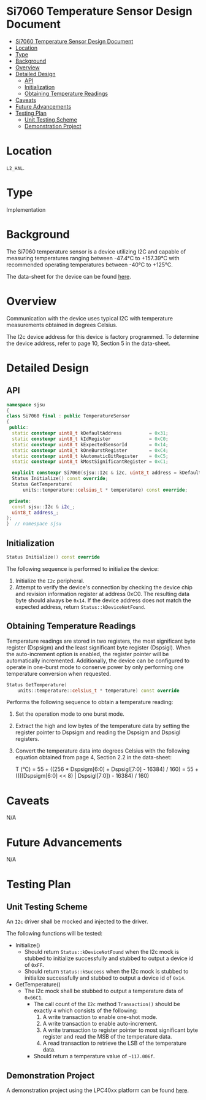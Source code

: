 # Si7060 Temperature Sensor Design Document

- [Si7060 Temperature Sensor Design Document](#si7060-temperature-sensor-design-document)
- [Location](#location)
- [Type](#type)
- [Background](#background)
- [Overview](#overview)
- [Detailed Design](#detailed-design)
  - [API](#api)
  - [Initialization](#initialization)
  - [Obtaining Temperature Readings](#obtaining-temperature-readings)
- [Caveats](#caveats)
- [Future Advancements](#future-advancements)
- [Testing Plan](#testing-plan)
  - [Unit Testing Scheme](#unit-testing-scheme)
  - [Demonstration Project](#demonstration-project)

# Location
`L2_HAL`.

# Type
Implementation

# Background
The Si7060 temperature sensor is a device utilizing I2C and capable of
measuring temperatures ranging between  -47.4°C to +157.39°C with recommended
operating temperatures between  -40°C to +125°C.

The data-sheet for the device can be found
[here](/datasheets/sjtwo/Temperature-Sensor/si7060-datasheet.pdf).

# Overview
Communication with the device uses typical I2C with temperature measurements
obtained in degrees Celsius.

The I2c device address for this device is factory programmed. To determine the
device address, refer to page 10, Section 5 in the data-sheet.

# Detailed Design
## API
```C++
namespace sjsu
{
class Si7060 final : public TemperatureSensor
{
 public:
  static constexpr uint8_t kDefaultAddress          = 0x31;
  static constexpr uint8_t kIdRegister              = 0xC0;
  static constexpr uint8_t kExpectedSensorId        = 0x14;
  static constexpr uint8_t kOneBurstRegister        = 0xC4;
  static constexpr uint8_t kAutomaticBitRegister    = 0xC5;
  static constexpr uint8_t kMostSignificantRegister = 0xC1;

  explicit constexpr Si7060(sjsu::I2c & i2c, uint8_t address = kDefaultAddress);
  Status Initialize() const override;
  Status GetTemperature(
      units::temperature::celsius_t * temperature) const override;

 private:
  const sjsu::I2c & i2c_;
  uint8_t address_;
};
}  // namespace sjsu
```

## Initialization
```c++
Status Initialize() const override
```
The following sequence is performed to initialize the device:
1. Initialize the `I2c` peripheral.
2. Attempt to verify the device's connection by checking the device chip and
   revision information register at address 0xC0. The resulting data byte should
   always be `0x14`. If the device address does not match the expected address,
   return `Status::kDeviceNotFound`.

## Obtaining Temperature Readings
Temperature readings are stored in two registers, the most significant byte
register (Dspsigm) and the least significant byte register (Dspsigl). When the
auto-increment option is enabled, the register pointer will be automatically
incremented. Additionally, the device can be configured to operate in one-burst
mode to conserve power by only performing one temperature conversion when
requested.

```c++
Status GetTemperature(
    units::temperature::celsius_t * temperature) const override
```
Performs the following sequence to obtain a temperature reading:
1. Set the operation mode to one burst mode.
2. Extract the high and low bytes of the temperature data by setting the
   register pointer to Dspsigm and reading the Dspsigm and Dspsigl registers.
3. Convert the temperature data into degrees Celsius with the following equation
   obtained from page 4, Section 2.2 in the data-sheet:

   T (°C) = 55 + ((256 * Dspsigm[6:0] + Dspsigl[7:0] - 16384) / 160)
          = 55 + ((((Dspsigm[6:0] << 8) | Dspsigl[7:0]) - 16384) / 160)

# Caveats
N/A

# Future Advancements
N/A

# Testing Plan
## Unit Testing Scheme
An `I2c` driver shall be mocked and injected to the driver.

The following functions will be tested:
- Initialize()
  - Should return `Status::kDeviceNotFound` when the I2c mock is stubbed to
    initialize successfully and stubbed to output a device id of `0xFF`.
  - Should return `Status::kSuccess` when the I2c mock is stubbed to initialize
    successfully and stubbed to output a device id of `0x14`.
- GetTemperature()
  - The I2c mock shall be stubbed to output a temperature data of `0x66C1`.
    - The call count of the `I2c` method `Transaction()` should be exactly `4`
      which consists of the following:
      1. A write transaction to enable one-shot mode.
      2. A write transaction to enable auto-increment.
      3. A write transaction to register pointer to most significant byte
         register and read the MSB of the temperature data.
      4. A read transaction to retrieve the LSB of the temperature data.
    - Should return a temperature value of `~117.006f`.

## Demonstration Project
A demonstration project using the LPC40xx platform can be found
[here](/demos/sjtwo/temperature/source/main.cpp).
